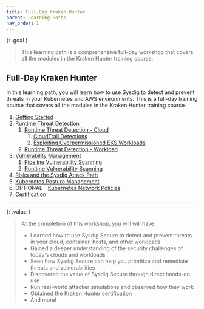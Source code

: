 ```yaml
---
title: Full-Day Kraken Hunter
parent: Learning Paths
nav_order: 1
---
```


{: .goal }
>This learning path is a comprehensive full-day workshop that covers all the modules in the Kraken Hunter training course.

## Full-Day Kraken Hunter

In this learning path, you will learn how to use Sysdig to detect and prevent threats in your Kubernetes and AWS environments. This is a full-day training course that covers all the modules in the Kraken Hunter training course.

1. [Getting Started]({{site.baseurl}}/docs/getting-started/)
2. [Runtime Threat Detection]({{site.baseurl}}/docs/modules/runtime-threat-detection/)
    1. [Runtime Threat Detection - Cloud]({{site.baseurl}}/docs/modules/runtime-threat-detection/runtime-threat-detection-cloud/)
        1. [CloudTrail Detections]({{site.baseurl}}/docs/modules/runtime-threat-detection/runtime-threat-detection-cloud/cloudtrail-detections.html)
        2. [Exploiting Overpermissioned EKS Workloads]({{site.baseurl}}/docs/modules/runtime-threat-detection/runtime-threat-detection-cloud/eks-iam-roles-and-irsa.html)
    2. [Runtime Threat Detection - Workload]({{site.baseurl}}/docs/modules/runtime-threat-detection/runtime-threat-detection-kubernetes/index.html)
3. [Vulnerability Management]({{site.baseurl}}/docs/modules/vulnerability-management/)
    1. [Pipeline Vulnerability Scanning]({{site.baseurl}}/docs/modules/vulnerability-management/pipeline.html)
    2. [Runtime Vulnerability Scanning]({{site.baseurl}}/docs/modules/vulnerability-management/runtime.html)
5. [Risks and the Sysdig Attack Path]({{site.baseurl}}/docs/modules/risks-and-attack-path.html)
6. [Kubernetes Posture Management]({{site.baseurl}}/docs/modules/kubernetes-posture-management.html)
7. OPTIONAL - [Kubernetes Network Policies]({{site.baseurl}}/docs/modules/kubernetes-network-policies.html)
8. [Certification]({{site.baseurl}}/docs/certification/)

----

{: .value }
> At the completion of this workshop, you will will have:
>
> - Learned how to use Sysdig Secure to detect and prevent threats in your cloud, container, hosts, and other workloads
> - Gained a deeper understanding of the security challenges of today's clouds and workloads
> - Seen how Sysdig Secure can help you prioritize and remediate threats and vulnerabilities
> - Discovered the value of Sysdig Secure through direct hands-on use
> - Run real-world attacker simulations and observed how they work
> - Obtained the Kraken Hunter certification
> - And more!